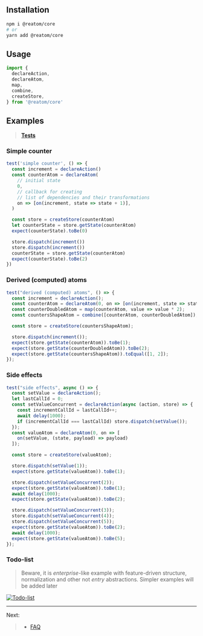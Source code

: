 ## Installation

```sh
npm i @reatom/core
# or
yarn add @reatom/core
```

## Usage

```javascript
import {
  declareAction,
  declareAtom,
  map,
  combine,
  createStore,
} from '@reatom/core'
```

## Examples

> **[Tests](src/__tests__/examples/counter.ts)**

### Simple counter

```js
test('simple counter', () => {
  const increment = declareAction()
  const counterAtom = declareAtom(
    // initial state
    0,
    // callback for creating
    // list of dependencies and their transformations
    on => [on(increment, state => state + 1)],
  )

  const store = createStore(counterAtom)
  let counterState = store.getState(counterAtom)
  expect(counterState).toBe(0)

  store.dispatch(increment())
  store.dispatch(increment())
  counterState = store.getState(counterAtom)
  expect(counterState).toBe(2)
})
```

### Derived (computed) atoms

```js
test("derived (computed) atoms", () => {
  const increment = declareAction();
  const counterAtom = declareAtom(0, on => [on(increment, state => state + 1)]);
  const counterDoubledAtom = map(counterAtom, value => value * 2);
  const countersShapeAtom = combine([counterAtom, counterDoubledAtom]);

  const store = createStore(countersShapeAtom);

  store.dispatch(increment());
  expect(store.getState(counterAtom)).toBe(1);
  expect(store.getState(counterDoubledAtom)).toBe(2);
  expect(store.getState(countersShapeAtom)).toEqual([1, 2]);
});

```

### Side effects

```js
test("side effects", async () => {
  const setValue = declareAction();
  let lastCallId = 0;
  const setValueConcurrent = declareAction(async (action, store) => {
    const incrementCallId = lastCallId++;
    await delay(1000);
    if (incrementCallId === lastCallId) store.dispatch(setValue());
  });
  const valueAtom = declareAtom(0, on => [
    on(setValue, (state, payload) => payload)
  ]);

  const store = createStore(valueAtom);

  store.dispatch(setValue(1));
  expect(store.getState(valueAtom)).toBe(1);

  store.dispatch(setValueConcurrent(2));
  expect(store.getState(valueAtom)).toBe(1);
  await delay(1000);
  expect(store.getState(valueAtom)).toBe(2);

  store.dispatch(setValueConcurrent(3));
  store.dispatch(setValueConcurrent(4));
  store.dispatch(setValueConcurrent(5));
  expect(store.getState(valueAtom)).toBe(2);
  await delay(1000);
  expect(store.getState(valueAtom)).toBe(5);
});

```

### Todo-list

> Beware, it is _enterprise_-like example with feature-driven structure, normalization and other not _entry_ abstractions. Simpler examples will be added later

[![Todo-list](https://codesandbox.io/static/img/play-codesandbox.svg)](https://codesandbox.io/s/reatom-todo-app-fikvf)

---

Next:

> - <a href="https://artalar.github.io/reatom/#/faq">FAQ</a>
